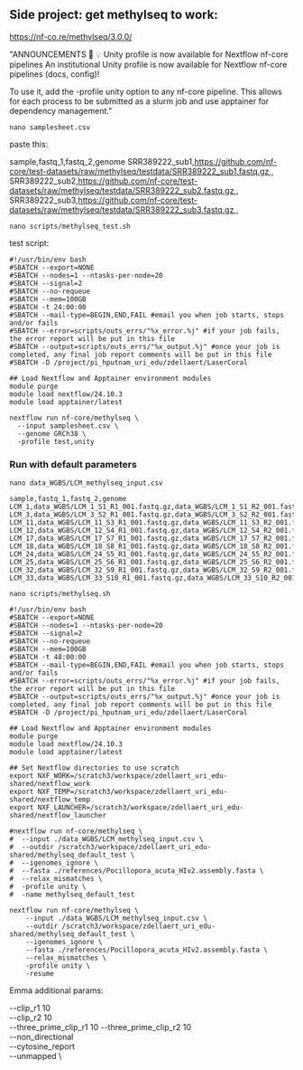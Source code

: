 ## Side project: get methylseq to work:

https://nf-co.re/methylseq/3.0.0/

"ANNOUNCEMENTS 📢
💡 Unity profile is now available for Nextflow nf-core pipelines
An institutional Unity profile is now available for Nextflow nf-core pipelines (docs, config)!

To use it, add the -profile unity option to any nf-core pipeline. This allows for each process to be submitted as a slurm job and use apptainer for dependency management."

```
nano samplesheet.csv
```

paste this:

sample,fastq_1,fastq_2,genome
SRR389222_sub1,https://github.com/nf-core/test-datasets/raw/methylseq/testdata/SRR389222_sub1.fastq.gz,,
SRR389222_sub2,https://github.com/nf-core/test-datasets/raw/methylseq/testdata/SRR389222_sub2.fastq.gz,,
SRR389222_sub3,https://github.com/nf-core/test-datasets/raw/methylseq/testdata/SRR389222_sub3.fastq.gz,,

```
nano scripts/methylseq_test.sh 
```

test script:

```
#!/usr/bin/env bash
#SBATCH --export=NONE
#SBATCH --nodes=1 --ntasks-per-node=20
#SBATCH --signal=2
#SBATCH --no-requeue
#SBATCH --mem=100GB
#SBATCH -t 24:00:00
#SBATCH --mail-type=BEGIN,END,FAIL #email you when job starts, stops and/or fails
#SBATCH --error=scripts/outs_errs/"%x_error.%j" #if your job fails, the error report will be put in this file
#SBATCH --output=scripts/outs_errs/"%x_output.%j" #once your job is completed, any final job report comments will be put in this file
#SBATCH -D /project/pi_hputnam_uri_edu/zdellaert/LaserCoral

## Load Nextflow and Apptainer environment modules
module purge
module load nextflow/24.10.3
module load apptainer/latest

nextflow run nf-core/methylseq \
  --input samplesheet.csv \
  --genome GRCh38 \
  -profile test,unity
```

### Run with default parameters

```
nano data_WGBS/LCM_methylseq_input.csv
```

```
sample,fastq_1,fastq_2,genome
LCM_1,data_WGBS/LCM_1_S1_R1_001.fastq.gz,data_WGBS/LCM_1_S1_R2_001.fastq.gz,
LCM_3,data_WGBS/LCM_3_S2_R1_001.fastq.gz,data_WGBS/LCM_3_S2_R2_001.fastq.gz,
LCM_11,data_WGBS/LCM_11_S3_R1_001.fastq.gz,data_WGBS/LCM_11_S3_R2_001.fastq.gz,
LCM_12,data_WGBS/LCM_12_S4_R1_001.fastq.gz,data_WGBS/LCM_12_S4_R2_001.fastq.gz,
LCM_17,data_WGBS/LCM_17_S7_R1_001.fastq.gz,data_WGBS/LCM_17_S7_R2_001.fastq.gz,
LCM_18,data_WGBS/LCM_18_S8_R1_001.fastq.gz,data_WGBS/LCM_18_S8_R2_001.fastq.gz,
LCM_24,data_WGBS/LCM_24_S5_R1_001.fastq.gz,data_WGBS/LCM_24_S5_R2_001.fastq.gz,
LCM_25,data_WGBS/LCM_25_S6_R1_001.fastq.gz,data_WGBS/LCM_25_S6_R2_001.fastq.gz,
LCM_32,data_WGBS/LCM_32_S9_R1_001.fastq.gz,data_WGBS/LCM_32_S9_R2_001.fastq.gz,
LCM_33,data_WGBS/LCM_33_S10_R1_001.fastq.gz,data_WGBS/LCM_33_S10_R2_001.fastq.gz,
```

```
nano scripts/methylseq.sh 
```


```
#!/usr/bin/env bash
#SBATCH --export=NONE
#SBATCH --nodes=1 --ntasks-per-node=20
#SBATCH --signal=2
#SBATCH --no-requeue
#SBATCH --mem=100GB
#SBATCH -t 48:00:00
#SBATCH --mail-type=BEGIN,END,FAIL #email you when job starts, stops and/or fails
#SBATCH --error=scripts/outs_errs/"%x_error.%j" #if your job fails, the error report will be put in this file
#SBATCH --output=scripts/outs_errs/"%x_output.%j" #once your job is completed, any final job report comments will be put in this file
#SBATCH -D /project/pi_hputnam_uri_edu/zdellaert/LaserCoral

## Load Nextflow and Apptainer environment modules
module purge
module load nextflow/24.10.3
module load apptainer/latest

## Set Nextflow directories to use scratch
export NXF_WORK=/scratch3/workspace/zdellaert_uri_edu-shared/nextflow_work
export NXF_TEMP=/scratch3/workspace/zdellaert_uri_edu-shared/nextflow_temp
export NXF_LAUNCHER=/scratch3/workspace/zdellaert_uri_edu-shared/nextflow_launcher

#nextflow run nf-core/methylseq \
#  --input ./data_WGBS/LCM_methylseq_input.csv \
#  --outdir /scratch3/workspace/zdellaert_uri_edu-shared/methylseq_default_test \
#  --igenomes_ignore \
#  --fasta ./references/Pocillopora_acuta_HIv2.assembly.fasta \
#  --relax_mismatches \
#  -profile unity \
#  -name methylseq_default_test

nextflow run nf-core/methylseq \
    --input ./data_WGBS/LCM_methylseq_input.csv \
    --outdir /scratch3/workspace/zdellaert_uri_edu-shared/methylseq_default_test \
    --igenomes_ignore \
    --fasta ./references/Pocillopora_acuta_HIv2.assembly.fasta \
    --relax_mismatches \
    -profile unity \
    -resume
```

Emma additional params:

--clip_r1 10 \
--clip_r2 10 \
--three_prime_clip_r1 10 --three_prime_clip_r2 10 \
--non_directional \
--cytosine_report \
--unmapped \
